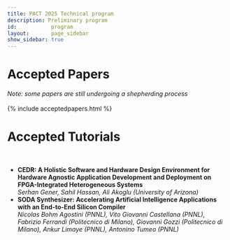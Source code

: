 ```yaml
---
title: PACT 2025 Technical program
description: Preliminary program
id:           program
layout:       page_sidebar
show_sidebar: true
---
```


<h1>Accepted Papers</h1>
<i>Note: some papers are still undergoing a shepherding process</i><br/>
<br>
{% include acceptedpapers.html %}

<h1>Accepted Tutorials</h1>
<br>
<ul>
  <li>
    <strong>CEDR: A Holistic Software and Hardware Design Environment for Hardware Agnostic Application Development and Deployment on FPGA-Integrated Heterogeneous Systems</strong><br>
    <em>Serhan Gener, Sahil Hassan, Ali Akoglu (University of Arizona)</em>
  </li>
  <li>
    <strong>SODA Synthesizer: Accelerating Artificial Intelligence Applications with an End-to-End Silicon Compiler</strong><br>
    <em>Nicolas Bohm Agostini (PNNL), Vito Giovanni Castellana (PNNL), Fabrizio Ferrandi (Politecnico di Milano), Giovanni Gozzi (Politecnico di Milano), Ankur Limaye (PNNL), Antonino Tumeo (PNNL)</em>
  </li>
</ul>
